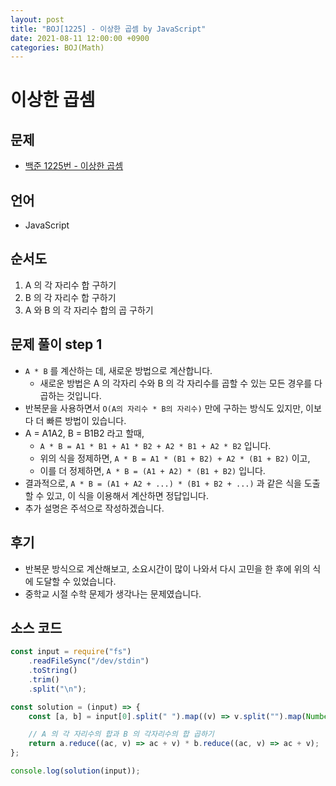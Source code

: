 ```yaml
---
layout: post
title: "BOJ[1225] - 이상한 곱셈 by JavaScript"
date: 2021-08-11 12:00:00 +0900
categories: BOJ(Math)
---
```


# 이상한 곱셈

## 문제

- [백준 1225번 - 이상한 곱셈](https://www.acmicpc.net/problem/1225)

## 언어

- JavaScript

## 순서도

1. A 의 각 자리수 합 구하기
2. B 의 각 자리수 합 구하기
3. A 와 B 의 각 자리수 합의 곱 구하기

## 문제 풀이 step 1

- `A * B` 를 계산하는 데, 새로운 방법으로 계산합니다.
  - 새로운 방법은 A 의 각자리 수와 B 의 각 자리수를 곱할 수 있는 모든 경우를 다 곱하는 것입니다.
- 반복문을 사용하면서 `O(A의 자리수 * B의 자리수)` 만에 구하는 방식도 있지만, 이보다 더 빠른 방법이 있습니다.
- A = A1A2, B = B1B2 라고 할때,
  - `A * B = A1 * B1 + A1 * B2 + A2 * B1 + A2 * B2` 입니다.
  - 위의 식을 정제하면, `A * B = A1 * (B1 + B2) + A2 * (B1 + B2)` 이고,
  - 이를 더 정제하면, `A * B = (A1 + A2) * (B1 + B2)` 입니다.
- 결과적으로, `A * B = (A1 + A2 + ...) * (B1 + B2 + ...)` 과 같은 식을 도출할 수 있고, 이 식을 이용해서 계산하면 정답입니다.
- 추가 설명은 주석으로 작성하겠습니다.

## 후기

- 반복문 방식으로 계산해보고, 소요시간이 많이 나와서 다시 고민을 한 후에 위의 식에 도달할 수 있었습니다.
- 중학교 시절 수학 문제가 생각나는 문제였습니다.

## 소스 코드

```javascript
const input = require("fs")
	.readFileSync("/dev/stdin")
	.toString()
	.trim()
	.split("\n");

const solution = (input) => {
	const [a, b] = input[0].split(" ").map((v) => v.split("").map(Number));

	// A 의 각 자리수의 합과 B 의 각자리수의 합 곱하기
	return a.reduce((ac, v) => ac + v) * b.reduce((ac, v) => ac + v);
};

console.log(solution(input));
```
